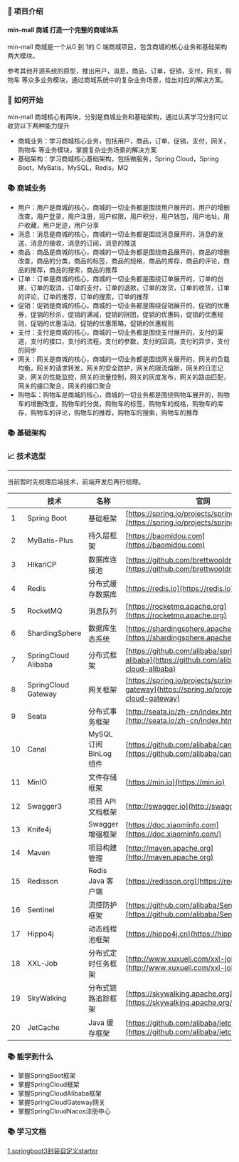 ### 🎉 项目介绍

####  min-mall 商城 打造一个完整的商城体系

min-mall 商城是一个从0 到 1的 C 端商城项目，包含商城的核心业务和基础架构两大模块。

参考其他开源系统的原型，推出用户，消息，商品，订单，促销，支付，网关，购物车 等众多业务模块，通过商城系统中的复杂业务场景，给出对应的解决方案。

### 🔨 如何开始

min-mall 商城核心有两块，分别是商城业务和基础架构，通过认真学习分别可以收货以下两种能力提升

* 商城业务：学习商城核心业务，包括用户，商品，订单，促销，支付，网关，购物车 等业务模块，掌握复杂业务场景的解决方案
* 基础架构：学习商城核心基础架构，包括微服务，Spring Cloud，Spring Boot，MyBatis，MySQL，Redis，MQ

### 📚 商城业务

* 用户：用户是商城的核心，商城的一切业务都是围绕用户展开的，用户的增删改查，用户登录，用户注册，用户权限，用户积分，用户钱包，用户地址，用户收藏，用户足迹，用户分享
* 消息：消息是商城的核心，商城的一切业务都是围绕消息展开的，消息的发送，消息的接收，消息的订阅，消息的推送
* 商品：商品是商城的核心，商城的一切业务都是围绕商品展开的，商品的增删改查，商品的分类，商品的标签，商品的规格，商品的库存，商品的评论，商品的推荐，商品的搜索，商品的推荐
* 订单：订单是商城的核心，商城的一切业务都是围绕订单展开的，订单的创建，订单的取消，订单的支付，订单的退款，订单的发货，订单的收货，订单的评论，订单的推荐，订单的搜索，订单的推荐
* 促销：促销是商城的核心，商城的一切业务都是围绕促销展开的，促销的优惠券，促销的秒杀，促销的满减，促销的拼团，促销的优惠码，促销的优惠规则，促销的优惠活动，促销的优惠策略，促销的优惠规则
* 支付：支付是商城的核心，商城的一切业务都是围绕支付展开的，支付的渠道，支付的接口，支付的流程，支付的参数，支付的回调，支付的异步，支付的同步
* 网关：网关是商城的核心，商城的一切业务都是围绕网关展开的，网关的负载均衡，网关的请求转发，网关的安全防护，网关的限流熔断，网关的日志记录，网关的性能监控，网关的流量控制，网关的灰度发布，网关的路由匹配，网关的接口聚合，网关的接口聚合
* 购物车：购物车是商城的核心，商城的一切业务都是围绕购物车展开的，购物车的增删改查，购物车的分类，购物车的标签，购物车的规格，购物车的库存，购物车的评论，购物车的推荐，购物车的搜索，购物车的推荐

### 📚 基础架构


### 📈 技术选型

---

当前暂时先梳理后端技术，前端开发后再行梳理。

|    | 技术                  | 名称                 | 官网                                                                                                 |
|----|---------------------|--------------------|----------------------------------------------------------------------------------------------------|
| 1  | Spring Boot         | 基础框架               | [https://spring.io/projects/spring-boot](https://spring.io/projects/spring-boot)                   |
| 2  | MyBatis-Plus        | 持久层框架              | [https://baomidou.com](https://baomidou.com)                                                       |
| 3  | HikariCP            | 数据库连接池             | [https://github.com/brettwooldridge/HikariCP](https://github.com/brettwooldridge/HikariCP)         |
| 4  | Redis               | 分布式缓存数据库           | [https://redis.io](https://redis.io)                                                               |
| 5  | RocketMQ            | 消息队列               | [https://rocketmq.apache.org](https://rocketmq.apache.org)                                         |
| 6  | ShardingSphere      | 数据库生态系统            | [https://shardingsphere.apache.org](https://shardingsphere.apache.org)                             |
| 7  | SpringCloud Alibaba | 分布式框架              | [https://github.com/alibaba/spring-cloud-alibaba](https://github.com/alibaba/spring-cloud-alibaba) |
| 8  | SpringCloud Gateway | 网关框架               | [https://spring.io/projects/spring-cloud-gateway](https://spring.io/projects/spring-cloud-gateway) |
| 9  | Seata               | 分布式事务框架            | [http://seata.io/zh-cn/index.html](http://seata.io/zh-cn/index.html)                               |
| 10 | Canal               | MySQL 订阅 BinLog 组件 | [https://github.com/alibaba/canal](https://github.com/alibaba/canal)                               |
| 11 | MinIO               | 文件存储框架             | [https://min.io](https://min.io)                                                                   |
| 12 | Swagger3            | 项目 API 文档框架        | [http://swagger.io](http://swagger.io)                                                             |
| 13 | Knife4j             | Swagger 增强框架       | [https://doc.xiaominfo.com](https://doc.xiaominfo.com/)                                            |
| 14 | Maven               | 项目构建管理             | [http://maven.apache.org](http://maven.apache.org)                                                 |
| 15 | Redisson            | Redis Java 客户端     | [https://redisson.org](https://redisson.org/)                                                      |
| 16 | Sentinel            | 流控防护框架             | [https://github.com/alibaba/Sentinel](https://github.com/alibaba/Sentinel)                         |
| 17 | Hippo4j             | 动态线程池框架            | [https://hippo4j.cn](https://hippo4j.cn)                                                           |
| 18 | XXL-Job             | 分布式定时任务框架          | [http://www.xuxueli.com/xxl-job](http://www.xuxueli.com/xxl-job)                                   |
| 19 | SkyWalking          | 分布式链路追踪框架          | [https://skywalking.apache.org](https://skywalking.apache.org/)                                    |
| 20 | JetCache            | Java 缓存框架          | [https://github.com/alibaba/jetcache](https://github.com/alibaba/jetcache)                                    |

### 📚 能学到什么

- 掌握SpringBoot框架
- 掌握SpringCloud框架
- 掌握SpringCloudAlibaba框架
- 掌握SpringCloudGateway网关
- 掌握SpringCloudNacos注册中心

### 📚 学习文档

[1.springboot3封装自定义starter](./doc/springboot3封装自定义starter.md)